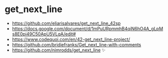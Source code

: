 # get_next_line

- https://github.com/eliarisalvares/get_next_line_42sp
- https://docs.google.com/document/d/1mPuURpmmhB4qiN6hO4A_gLpMs8E0pi49C50ApU5VLqA/edit#
- https://www.codequoi.com/en/42-get_next_line-project/
- https://github.com/bridiefranks/Get_next_line-with-comments
- https://github.com/nimrodds/get_next_line ✨
